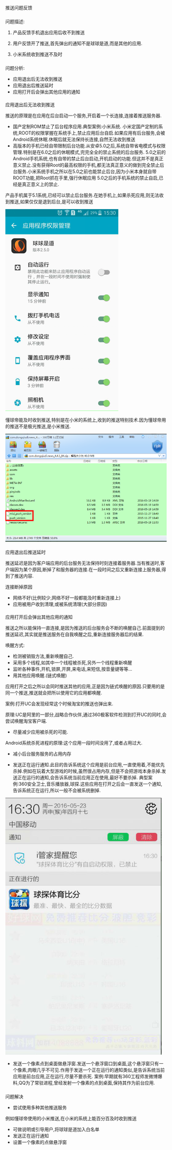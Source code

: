 ##
推送问题反馈


###
问题描述:


1. 产品反馈手机退出应用后收不到推送

2. 用户反馈开了推送,首先弹出的通知不是球球是道,而是其他的应用.

3. 小米系统收到推送不及时


###
问题分析:


 * 应用退出后无法收到推送
 * 应用退出后推送延时
 * 应用打开后会弹出其他应用的通知

####
应用退出后无法收到推送


推送的原理是在应用在后台启动一个服务,开启着一个长连接,连接着推送服务器.

 * 国产定制ROM禁止了后台程序应用.典型案例:小米系统.
小米定国产定制的系统,ROOT的权限掌握在系统手上,禁止应用后台自启.如果应用有后台服务,会被Android系统休眠.休眠后就无法保持长连接,自然无法收到推送
 * 高版本的手机已经自带限制后台功能.从安卓5.0之后,系统自带省电模式与权限管理.特别是在6.0之后的休眠模式,完完全全的禁止系统的后台服务.
5.0之前的Android手机系统,也有自带的禁止后台启动,开机启动的功能.但这并不是真正意义禁止.没有获得Root的最高权限的手机,都无法真正意义的做到完全禁止后台服务.小米系统手机之所以在5.0之前也能禁止后台,因为小米本身就自带ROOT功能,把Root抓在手里,强行休眠应用
5.0之后的手机系统的禁止自启,已经是真正意义上的禁止.

产品手机属于5.1系统,已经可以禁止后台服务.在她手机上,如果杀死应用,则无法收到推送,如果仅仅是退到后台,是可以收到推送

![Image](/Other/PushProblem/_001.png)

懂球帝能及时收到推送,特别是在小米的系统上,收到的推送特别技术.因为懂球帝用的推送不是极光推送,是小米推送.

![Image](/Other/PushProblem/_002.png)

####
应用退出后推送延时


推送延迟是因为客户端应用的后台服务无法保持时刻连接着服务器.当有推送时,客户端因为某个原因,断掉了和服务器的连接.在一段时间之后又重新连接上服务器,得到了推送内容.

连接断掉原因

 * 网络不好(比例较少,网络不好一般都能及时重新连接上)
 * 应用被用户收到清理,或被系统清理(大部分原因)


####
应用打开后会弹出其他应用的通知


推送之所以能保持一直连接,是因为推送的后台服务会不断的唤醒自己.前面提到的推送延迟,其实就是推送服务在自我唤醒之后,重新连接服务器后的结果.

唤醒方式:

 * 检测被销毁方法,重新唤醒自己.
 * 采用多个线程,如其中一个线程被杀死,另外一个线程重新唤醒
 * 监听各种事件,开机,锁屏,开屏,来电话,来短信,按音量键等等...
 * 用其他应用唤醒.(链式唤醒)

应用打开之后之所以会同时推送其他的应用,正是因为链式唤醒的原因.只要用的是同一个推送,推送就会把所以使用它的应用都唤醒.

案例:打开UC会发现经常这个时候淘宝的推送也弹出来.

原理:UC是阿里的一部分,战略合作伙伴,通过360极客软件检测到打开UC的同时,会尝试唤醒淘宝客户端.

 * 尽量减少应用被杀死的可能.

Android系统杀死进程的原理:这个应用一段时间没用了,或者占用过大.

 * 减小后台服务服务的占用内存

 * 发送正在运行通知.此目的告诉系统这个应用是前台应用,一直使用着,不能优先杀掉.例如在玩着大型游戏的时候,虽然很占用内存,但是不会把游戏本身杀掉.发送正在运行的通知,会告诉系统当前应用正在使用,最好不要杀掉.
典型案例:360安全卫士,音乐播放器,球探.这些应用在打开之后会一直发送一个通知,告诉系统正在运行,所以一般不会被系统删掉.

![Image](/Other/PushProblem/_003.png)

 * 发送一个像素点到桌面做悬浮窗.发送一个悬浮窗口到桌面,这个悬浮窗只有一个像素,肉眼几乎不可见.作用于发送一个正在运行的通知类似,是告诉系统当前应用是前台应用,正在运行,尽量不要杀死.
案例:早期就有360工程师发微博爆料,QQ为了常驻进程,曾经发射一个像素的点到桌面,保持其作为前台应用.


###
问题解决


 * 尝试使用多种其他推送服务

  例如懂球帝使用的小米推送,在小米的系统上能百分百及时收到推送

 * 可做说明或引导用户,将球球是道加入白名单
 * 发送正在运行通知
 * 设置一个像素的点做悬浮窗
